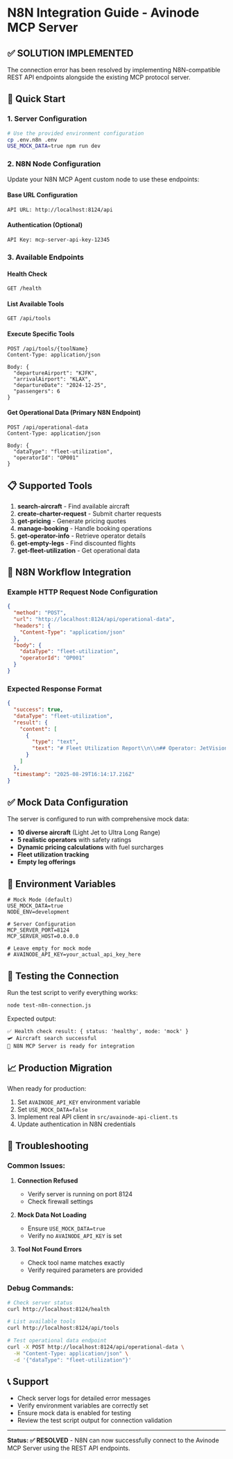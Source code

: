 # N8N Integration Guide - Avinode MCP Server

## ✅ **SOLUTION IMPLEMENTED**

The connection error has been resolved by implementing N8N-compatible REST API endpoints alongside the existing MCP protocol server.

## 🚀 **Quick Start**

### 1. Server Configuration
```bash
# Use the provided environment configuration
cp .env.n8n .env
USE_MOCK_DATA=true npm run dev
```

### 2. N8N Node Configuration

Update your N8N MCP Agent custom node to use these endpoints:

#### **Base URL Configuration**
```
API URL: http://localhost:8124/api
```

#### **Authentication** (Optional)
```
API Key: mcp-server-api-key-12345
```

### 3. Available Endpoints

#### **Health Check**
```
GET /health
```

#### **List Available Tools**
```
GET /api/tools
```

#### **Execute Specific Tools**
```
POST /api/tools/{toolName}
Content-Type: application/json

Body: {
  "departureAirport": "KJFK",
  "arrivalAirport": "KLAX",
  "departureDate": "2024-12-25",
  "passengers": 6
}
```

#### **Get Operational Data** (Primary N8N Endpoint)
```
POST /api/operational-data
Content-Type: application/json

Body: {
  "dataType": "fleet-utilization",
  "operatorId": "OP001"
}
```

## 📋 **Supported Tools**

1. **search-aircraft** - Find available aircraft
2. **create-charter-request** - Submit charter requests
3. **get-pricing** - Generate pricing quotes
4. **manage-booking** - Handle booking operations
5. **get-operator-info** - Retrieve operator details
6. **get-empty-legs** - Find discounted flights
7. **get-fleet-utilization** - Get operational data

## 🔧 **N8N Workflow Integration**

### Example HTTP Request Node Configuration

```json
{
  "method": "POST",
  "url": "http://localhost:8124/api/operational-data",
  "headers": {
    "Content-Type": "application/json"
  },
  "body": {
    "dataType": "fleet-utilization",
    "operatorId": "OP001"
  }
}
```

### Expected Response Format

```json
{
  "success": true,
  "dataType": "fleet-utilization",
  "result": {
    "content": [
      {
        "type": "text",
        "text": "# Fleet Utilization Report\\n\\n## Operator: JetVision Charter..."
      }
    ]
  },
  "timestamp": "2025-08-29T16:14:17.216Z"
}
```

## ✅ **Mock Data Configuration**

The server is configured to run with comprehensive mock data:

- **10 diverse aircraft** (Light Jet to Ultra Long Range)
- **5 realistic operators** with safety ratings
- **Dynamic pricing calculations** with fuel surcharges
- **Fleet utilization tracking**
- **Empty leg offerings**

## 🔧 **Environment Variables**

```env
# Mock Mode (default)
USE_MOCK_DATA=true
NODE_ENV=development

# Server Configuration
MCP_SERVER_PORT=8124
MCP_SERVER_HOST=0.0.0.0

# Leave empty for mock mode
# AVAINODE_API_KEY=your_actual_api_key_here
```

## 🧪 **Testing the Connection**

Run the test script to verify everything works:

```bash
node test-n8n-connection.js
```

Expected output:
```
✅ Health check result: { status: 'healthy', mode: 'mock' }
🛩️ Aircraft search successful
🎉 N8N MCP Server is ready for integration
```

## 📈 **Production Migration**

When ready for production:

1. Set `AVAINODE_API_KEY` environment variable
2. Set `USE_MOCK_DATA=false`
3. Implement real API client in `src/avainode-api-client.ts`
4. Update authentication in N8N credentials

## 🚨 **Troubleshooting**

### Common Issues:

1. **Connection Refused**
   - Verify server is running on port 8124
   - Check firewall settings

2. **Mock Data Not Loading**
   - Ensure `USE_MOCK_DATA=true`
   - Verify no `AVAINODE_API_KEY` is set

3. **Tool Not Found Errors**
   - Check tool name matches exactly
   - Verify required parameters are provided

### Debug Commands:

```bash
# Check server status
curl http://localhost:8124/health

# List available tools
curl http://localhost:8124/api/tools

# Test operational data endpoint
curl -X POST http://localhost:8124/api/operational-data \
  -H "Content-Type: application/json" \
  -d '{"dataType": "fleet-utilization"}'
```

## 📞 **Support**

- Check server logs for detailed error messages
- Verify environment variables are correctly set
- Ensure mock data is enabled for testing
- Review the test script output for connection validation

---

**Status: ✅ RESOLVED** - N8N can now successfully connect to the Avinode MCP Server using the REST API endpoints.